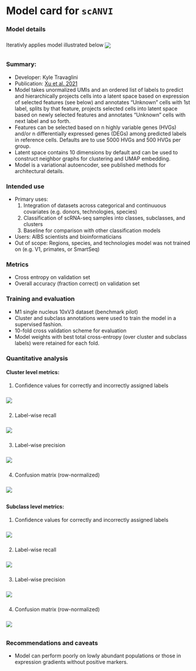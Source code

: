 # Model card for `scANVI`

### Model details

Iterativly applies model illustrated below
<img align='center' style="padding:10px 0px 10px 0px; border-radius: 0%" src="./assets/scanvi_schematic.png"/>

### Summary: 
 - Developer: Kyle Travaglini
 - Publication: [Xu et al. 2021](https://www.embopress.org/doi/abs/10.15252/msb.20209620)
 - Model takes unormalized UMIs and an ordered list of labels to predict and hierarchically projects cells into a latent space based on expression of selected features (see below) and annotates “Unknown” cells with 1st label, splits by that feature, projects selected cells into latent space based on newly selected features and annotates “Unknown” cells with next label and so forth.
 - Features can be selected based on n highly variable genes (HVGs) and/or n differentially expressed genes (DEGs) among predicted labels in reference cells. Defaults are to use 5000 HVGs and 500 HVGs per group.
 - Latent space contains 10 dimensions by default and can be used to construct neighbor graphs for clustering and UMAP embedding.
 - Model is a variational autoencoder, see published methods for architectural details.

### Intended use
 - Primary uses: 
    1. Integration of datasets across categorical and continuuous covariates (e.g. donors, technologies, species)
    2. Classification of scRNA-seq samples into classes, subclasses, and clusters
    3. Baseline for comparison with other classification models
 - Users: AIBS scientists and bioinformaticians
 - Out of scope: Regions, species, and technologies model was not trained on (e.g. V1, primates, or SmartSeq)

### Metrics
 - Cross entropy on validation set
 - Overall accuracy (fraction correct) on validation set

### Training and evaluation
 - M1 single nucleus 10xV3 dataset (benchmark pilot)
 - Cluster and subclass annotations were used to train the model in a supervised fashion. 
 - 10-fold cross validation scheme for evaluation
 - Model weights with best total cross-entropy (over cluster and subclass labels) were retained for each fold. 

### Quantitative analysis

#### Cluster level metrics: 
1. Confidence values for correctly and incorrectly assigned labels<br>
<img align='center' style="padding:10px 0px 10px 0px; border-radius: 0%" src="./assets/scanvi_confidence_cluster.png"/>

2. Label-wise recall<br>
<img align='center' style="padding:10px 0px 10px 0px; border-radius: 0%" src="./assets/scanvi_recall_cluster.png"/>

3. Label-wise precision<br>
<img align='center' style="padding:10px 0px 10px 0px; border-radius: 0%" src="./assets/scanvi_precision_cluster.png"/>

4. Confusion matrix (row-normalized)<br>
<img align='center' style="padding:10px 0px 10px 0px; border-radius: 0%" src="./assets/scanvi_confusion_cluster.png"/>

#### Subclass level metrics: 
1. Confidence values for correctly and incorrectly assigned labels<br>
<img align='center' style="padding:10px 0px 10px 0px; border-radius: 0%" src="./assets/scanvi_confidence_subclass.png"/>

2. Label-wise recall<br>
<img align='center' style="padding:10px 0px 10px 0px; border-radius: 0%" src="./assets/scanvi_recall_subclass.png"/>

3. Label-wise precision<br>
<img align='center' style="padding:10px 0px 10px 0px; border-radius: 0%" src="./assets/scanvi_precision_subclass.png"/>

4. Confusion matrix (row-normalized)<br>
<img align='center' style="padding:10px 0px 10px 0px; border-radius: 0%" src="./assets/scanvi_confusion_subclass.png"/>


### Recommendations and caveats
- Model can perform poorly on lowly abundant populations or those in expression gradients without positive markers.
